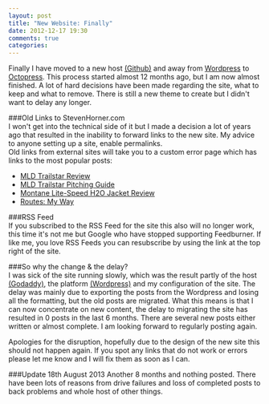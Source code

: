```yaml
---
layout: post
title: "New Website: Finally"
date: 2012-12-17 19:30
comments: true
categories: 
---
```

Finally I have moved to a new host [(Github)](http://www.github.com) and away from [Wordpress](http://www.wordpress.com) to [Octopress](http://www.octopress.org). This process started almost 12 months ago, but I am now almost finished. A lot of hard decisions have been made regarding the site, what to keep and what to remove. There is still a new theme to create but I didn't want to delay any longer.

###Old Links to StevenHorner.com  
I won't get into the technical side of it but I made a decision a lot of years ago that resulted in the inability to forward links to the new site. My advice to anyone setting up a site, enable permalinks.  
Old links from external sites will take you to a custom error page which has links to the most popular posts:  

*   [MLD Trailstar Review](http://www.stevenhorner.com/blog/2010/09/19/mld-trailstar-review/)  
*   [MLD Trailstar Pitching Guide](http://www.stevenhorner.com/blog/2010/09/22/mld-trailstar-pitching-guide/)  
*   [Montane Lite-Speed H2O Jacket Review](http://www.stevenhorner.com/blog/2011/03/05/montane-lite-speed-h2o-jacket-review/)  
*   [Routes: My Way](http://www.stevenhorner.com/blog/2010/10/31/routes-my-way/)  

###RSS Feed  
If you subscribed to the RSS Feed for the site this also will no longer work, this time it's not me but Google who have stopped supporting Feedburner. If like me, you love RSS Feeds you can resubscribe by using the link at the top right of the site.

###So why the change & the delay?  
I was sick of the site running slowly, which was the result partly of the host [(Godaddy)](http://www.godaddy.com), the platform [(Wordpress)](http://www.wordpress.com) and my configuration of the site. The delay was mainly due to exporting the posts from the Wordpress and losing all the formatting, but the old posts are migrated. What this means is that I can now concentrate on new content, the delay to migrating the site has resulted in 0 posts in the last 6 months. There are several new posts either written or almost complete. I am looking forward to regularly posting again.  

Apologies for the disruption, hopefully due to the design of the new site this should not happen again. If you spot any links that do not work or errors please let me know and I will fix them as soon as I can.  

###Update 18th August 2013
Another 8 months and nothing posted. There have been lots of reasons from drive failures and loss of completed posts to back problems and whole host of other things.